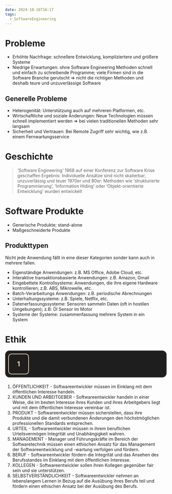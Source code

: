 ```yaml
---
date: 2024-10-16T16:17
tags:
  - SoftwareEngineering
---
```

# Probleme
- Erhöhte Nachfrage: schnellere Entwicklung, kompliziertere und größere Systeme
- Niedrige Erwartungen: ohne Software Engineering Methoden schnell und einfach zu schreibende Programme; viele Firmen sind in die Software Branche gerutscht => nicht die richtigen Methoden und deshalb teure und unzuverlässige Software

## Generelle Probleme
- Heterogenität: Unterstützung auch auf mehreren Platformen, etc.
- Wirtschaftliche und soziale Änderungen: Neue Technologien müssen schnell implementiert werden => bei vielen traditionellen Methoden sehr langsam
- Sicherheit und Vertrauen: Bei Remote Zugriff sehr wichtig, wie z.B. einem Fernwartungsservice

# Geschichte
> ‘Software Engineering’ 1968 auf einer Konferenz zur Software Krise geschaffen
> Ergebnis: Individuelle Ansätze sind nicht skalierbar, unzuverlässig und teuer
> 1970er und 80er: Methoden wie ‘strukturierte Programmierung’, ‘Information Hiding’ oder ‘Objekt-orientierte Entwicklung’ wurden entwickelt

# Software Produkte
- Generische Produkte; stand-alone
- Maßgeschneiderte Produkte

## Produkttypen
Nicht jede Anwendung fällt in eine dieser Kategorien sonder kann auch in mehrere fallen.

- Eigenständige Anwendungen: z.B. MS Office, Adobe Cloud, etc.
- Interaktive transaktionsbasierte Anwendungen: z.B. Amazon, Gmail
- Eingebettete Kontrollsysteme: Anwendungen, die ihre eigene Hardware kontrollieren; z.B. ABS, Mikrowelle, etc.
- Batch-Verarbeitungs Anwendungen: z.B. periodische Abrechnungen
- Unterhaltungssysteme: z.B. Spiele, Netflix, etc.
- Datenerfassungssysteme: Sensoren sammeln Daten (oft in hostilen Umgebungen); z.B: Öl Sensor im Motor
- Systeme der Systeme: zusammenfassung mehrere System in ein System

# Ethik

<div style="display: flex; flex-direction: column; width: 100%;">
  <div style="display: flex; flex-direction: row; width: 100%; background-color: #1e1e1e; border-radius: 1em; margin-bottom: .5em; border: 3px solid #252525; padding: .5em;">
    <p style="color: wheat; border: 2px solid wheat; border-radius: .5em; display: flex; align-items: center; justify-content: center; background-color: #1e1e1e; margin: 0; width: 3em; height: 3em; font-size: 1.5em; font-weight: bold;">1</p>
  </div>
</div>

1. ÖFFENTLICHKEIT - Softwareentwickler müssen im Einklang mit dem öffentlichen Interesse handeln.
2. KUNDEN UND ARBEITGEBER - Softwareentwickler handeln in einer Weise, die im besten Interesse ihres Kunden und ihres Arbeitgebers liegt und mit dem öffentlichen Interesse vereinbar ist.
3. PRODUKT - Softwareentwickler müssen sicherstellen, dass ihre Produkte und die damit verbundenen Änderungen den höchstmöglichen professionellen Standards entsprechen.
4. URTEIL - Softwareentwickler müssen in ihrem beruflichen Urteilsvermögen Integrität und Unabhängigkeit wahren.
5. MANAGEMENT - Manager und Führungskräfte im Bereich der Softwaretechnik müssen einen ethischen Ansatz für das Management der Softwareentwicklung und -wartung verfolgen und fördern.
6. BERUF - Softwareentwickler fördern die Integrität und das Ansehen des Berufsstandes im Einklang mit dem öffentlichen Interesse.
7. KOLLEGEN - Softwareentwickler sollen ihren Kollegen gegenüber fair sein und sie unterstützen.
8. SELBSTVERSTÄNDLICHKEIT - Softwareentwickler nehmen an lebenslangem Lernen in Bezug auf die Ausübung ihres Berufs teil und fördern einen ethischen Ansatz bei der Ausübung des Berufs.